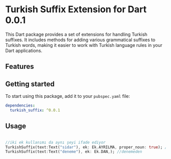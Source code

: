 # Turkish Suffix Extension for Dart 0.0.1

This Dart package provides a set of extensions for handling Turkish suffixes. It includes methods for adding various grammatical suffixes to Turkish words, making it easier to work with Turkish language rules in your Dart applications.

## Features

## Getting started

To start using this package, add it to your `pubspec.yaml` file:

````yaml
dependencies:
  turkish_suffix: ^0.0.1
````

## Usage

```dart

//iki ek kullanımı da aynı şeyi ifade ediyor
TurkishSuffix(text:Text("sidar"), ek: Ek.AYRILMA, proper_noun: true); //sidar'dan
TurkishSuffix(text:Text("deneme"), ek: Ek.DAN,); //denemeden

````
